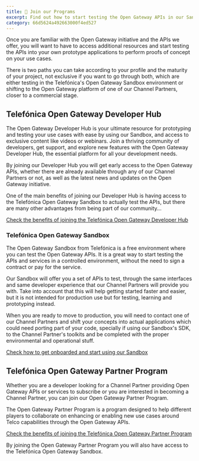 ```yaml
---
title: 🏅 Join our Programs
excerpt: Find out how to start testing the Open Gateway APIs in our Sandbox or go commercial with one of our Channel Partners
category: 66d5624a492663000f4ed527
---
```


Once you are familiar with the Open Gateway initiative and the APIs we offer, you will want to have to access additional resources and start testing the APIs into your own prototype applications to perform proofs of concept on your use cases.

There is two paths you can take according to your profile and the maturity of your project, not exclusive if you want to go through both, which are either testing in the Telefónica's Open Gateway Sandbox environment or shifting to the Open Gateway platform of one of our Channel Partners, closer to a commercial stage.

## Telefónica Open Gateway Developer Hub

The Open Gateway Developer Hub is your ultimate resource for prototyping and testing your use cases with ease by using our Sandbox, and access to exclusive content like videos or webinars. Join a thriving community of developers, get support, and explore new features with the Open Gateway Developer Hub, the essential platform for all your development needs.

By joining our Developer Hub you will get early access to the Open Gateway APIs, whether there are already available through any of our Channel Partners or not, as well as the latest news and updates on the Open Gateway initiative.

One of the main benefits of joining our Developer Hub is having access to the Telefónica Open Gateway Sandbox to actually test the APIs, but there are many other advantages from being part of our community...

<a href="https://opengateway.telefonica.com/en/developer-hub" target="_blank">Check the benefits of joining the Telefónica Open Gateway Developer Hub</a>

### Telefónica Open Gateway Sandbox

The Open Gateway Sandbox from Telefónica is a free environment where you can test the Open Gateway APIs. It is a great way to start testing the APIs and services in a controlled environment, without the need to sign a contract or pay for the service.

Our Sandbox will offer you a set of APIs to test, through the same interfaces and same developer experience that our Channel Partners will provide you with. Take into account that this will help getting started faster and easier, but it is not intended for production use but for testing, learning and prototyping instead.

When you are ready to move to production, you will need to contact one of our Channel Partners and shift your concepts into actual applications which could need porting part of your code, specially if using our Sandbox's SDK, to the Channel Partner's toolkits and be completed with the proper environmental and operational stuff.

[Check how to get onboarded and start using our Sandbox](sandbox/sandbox.md)

## Telefónica Open Gateway Partner Program

Whether you are a developer looking for a Channel Partner providing Open Gateway APIs or services to subscribe or you are interested in becoming a Channel Partner, you can join our Open Gateway Partner Program.

The Open Gateway Partner Program is a program designed to help different players to collaborate on enhancing or enabling new use cases around Telco capabilities through the Open Gateway APIs.

<a href="https://opengateway.telefonica.com/en/partner-program" target="_blank">Check the benefits of joining the Telefónica Open Gateway Partner Program</a>

By joining the Open Gateway Partner Program you will also have access to the Telefónica Open Gateway Sandbox.